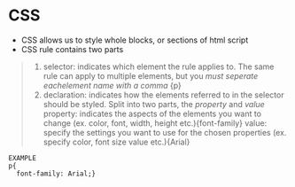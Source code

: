 # CSS
- CSS allows us to style whole blocks, or sections of html script
- CSS rule contains two parts
> 1. selector: indicates which element the rule applies to. The same rule can apply to multiple elements, but you *must seperate eachelement name with a comma* {p}
> 2. declaration: indicates how the elements referred to in the selector should be styled.  Split into two parts, the *property* and *value*
> property: indicates the aspects of the elements you want to change (ex. color, font, width, height etc.){font-family}
> value: specify the settings you want to use for the chosen properties (ex. specify color, font size value etc.){Arial}
```
EXAMPLE
p{
  font-family: Arial;}
```
